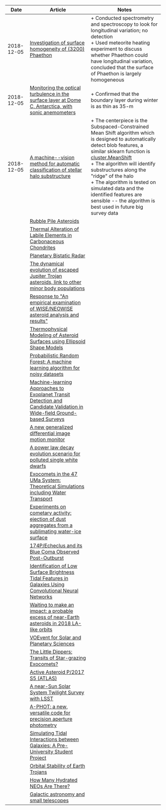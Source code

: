 | Date | Article | Notes | 
| ---- | ---- | ---- |
| 2018-12-05 | [Investigation of surface homogeneity of (3200) Phaethon](https://arxiv.org/abs/1812.01851) | + Conducted spectrometry and spectroscopy to look for longitudinal variation; no detection <br> + Used meteorite heating experiment to discuss whether Phaethon could have longitudinal variation, concluded that the surface of Phaethon is largely homogeneous
| 2018-12-05 | [Monitoring the optical turbulence in the surface layer at Dome C, Antarctica, with sonic anemometers](https://arxiv.org/abs/1811.07585) | + Confirmed that the boundary layer during winter is as thin as 35-m
| 2018-12-05 | [A machine--vision method for automatic classification of stellar halo substructure](https://arxiv.org/abs/1811.10613) | + The centerpiece is the Subspaced-Constrained Mean Shift algorithm which is designed to automatically detect blob features, a similar sklearn function is [cluster.MeanShift](https://scikit-learn.org/stable/modules/generated/sklearn.cluster.MeanShift.html) <br> + The algorithm will identify substructures along the "ridge" of the halo <br> + The algorithm is tested on simulated data and the identified features are sensible -- the algorithm is best used in future big survey data
| | [Rubble Pile Asteroids](https://arxiv.org/abs/1810.01815) |
| | [Thermal Alteration of Labile Elements in Carbonaceous Chondrites](https://arxiv.org/abs/1810.04154) |
| | [Planetary Bistatic Radar](https://arxiv.org/abs/1810.08712) |
| | [The dynamical evolution of escaped Jupiter Trojan asteroids, link to other minor body populations](https://arxiv.org/abs/1811.00352) |
| | [Response to "An empirical examination of WISE/NEOWISE asteroid analysis and results"](https://arxiv.org/abs/1811.01454)
| | [Thermophysical Modeling of Asteroid Surfaces using Ellipsoid Shape Models](https://arxiv.org/abs/1811.02849) |
| | [Probabilistic Random Forest: A machine learning algorithm for noisy datasets](https://arxiv.org/abs/1811.05994) |
| | [Machine-learning Approaches to Exoplanet Transit Detection and Candidate Validation in Wide-field Ground-based Surveys](https://arxiv.org/abs/1811.07754) |
| | [A new generalized differential image motion monitor](https://arxiv.org/abs/1811.07561) |
| | [A power law decay evolution scenario for polluted single white dwarfs](https://arxiv.org/abs/1811.08317) |
| | [Exocomets in the 47 UMa System: Theoretical Simulations including Water Transport](https://arxiv.org/abs/1811.09579) |
| | [Experiments on cometary activity: ejection of dust aggregates from a sublimating water-ice surface](https://arxiv.org/abs/1811.09397) |
| | [174P/Echeclus and its Blue Coma Observed Post-Outburst](https://arxiv.org/abs/1811.11220) |
| | [Identification of Low Surface Brightness Tidal Features in Galaxies Using Convolutional Neural Networks](https://arxiv.org/abs/1811.11616) |
| | [Waiting to make an impact: a probable excess of near-Earth asteroids in 2018 LA-like orbits](https://arxiv.org/abs/1811.11845) |
| | [VOEvent for Solar and Planetary Sciences](https://arxiv.org/abs/1811.12680) |
| | [The Little Dippers: Transits of Star-grazing Exocomets?](https://arxiv.org/abs/1811.12414) |
| | [Active Asteroid P/2017 S5 (ATLAS)](https://arxiv.org/abs/1812.00060) |
| | [A near-Sun Solar System Twilight Survey with LSST](https://arxiv.org/abs/1812.00466) |
| | [A-PHOT: a new, versatile code for precision aperture photometry](https://arxiv.org/abs/1812.00727) |
| | [Simulating Tidal Interactions between Galaxies: A Pre-University Student Project](https://arxiv.org/abs/1812.00779) |
| | [Orbital Stability of Earth Trojans](https://arxiv.org/abs/1812.01244) |
| | [How Many Hydrated NEOs Are There?](https://arxiv.org/abs/1812.02285) |
| | [Galactic astronomy and small telescopes](https://arxiv.org/abs/1812.06461) |
